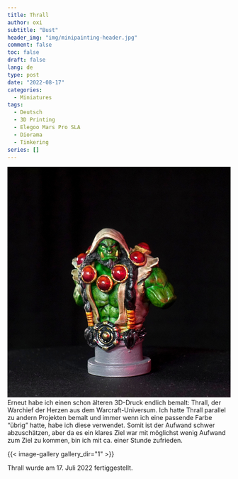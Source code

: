 ```yaml
---
title: Thrall
author: oxi
subtitle: "Bust"
header_img: "img/minipainting-header.jpg"
comment: false
toc: false
draft: false
lang: de
type: post
date: "2022-08-17"
categories:
  - Miniatures
tags:
  - Deutsch
  - 3D Printing
  - Elegoo Mars Pro SLA
  - Diorama
  - Tinkering
series: []
---
```

![Thrall](img/DSC01126.jpg)
Erneut habe ich einen schon älteren 3D-Druck endlich bemalt: Thrall, der Warchief der Herzen aus dem Warcraft-Universum. Ich hatte Thrall parallel zu andern Projekten bemalt und immer wenn ich eine passende Farbe &#8220;übrig&#8221; hatte, habe ich diese verwendet. Somit ist der Aufwand schwer abzuschätzen, aber da es ein klares Ziel war mit möglichst wenig Aufwand zum Ziel zu kommen, bin ich mit ca. einer Stunde zufrieden.

{{< image-gallery gallery_dir="1" >}}

Thrall wurde am 17. Juli 2022 fertiggestellt.
